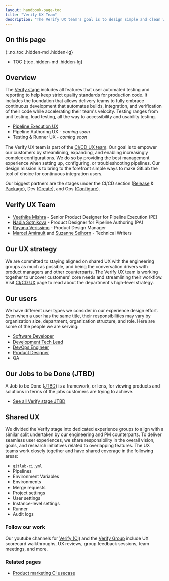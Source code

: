 ```yaml
---
layout: handbook-page-toc
title: "Verify UX Team"
description: "The Verify UX team's goal is to design simple and clean workflows to make GitLab the tool of choice for keeping strict quality standards for production code with automatic testing and reporting."
---
```


## On this page

{:.no_toc .hidden-md .hidden-lg}

- TOC
{:toc .hidden-md .hidden-lg}

## Overview

The [Verify stage](/stages-devops-lifecycle/verify/) includes all features that user automated testing and reporting to help keep strict quality standards for production code. It includes the foundation that allows delivery teams to fully embrace continuous development that automates builds, integration, and verification of their code while accelerating their team's velocity. Testing ranges from unit testing, load testing, all the way to accessibility and usability testing.

* [Pipeline Execution UX](/handbook/engineering/ux/stage-group-ux-strategy/ci-cd/pipeline-execution/)
* Pipeline Authoring UX - _coming soon_
* Testing & Runner UX - _coming soon_


The Verify UX team is part of the [CI/CD UX team](/handbook/engineering/ux/stage-group-ux-strategy/ci-cd/). Our goal is to empower our customers by streamlining, expanding, and enabling increasingly complex configurations. We do so by providing the best management experience when setting up, configuring, or troubleshooting pipelines. Our design mission is to bring to the forefront simple ways to make GitLab the tool of choice for continuous integration users.

Our biggest partners are the stages under the CI/CD section ([Release](/direction/ops/#release) & [Package](/direction/ops/#package)), Dev ([Create](/direction/create/)), and Ops ([Configure](/direction/configure/)).

## Verify UX Team

- [Veethika Mishra](https://gitlab.com/v_mishra) - Senior Product Designer for Pipeline Execution (PE)
- [Nadia Sotnikova](https://gitlab.com/nadia_sotnikova) - Product Designer for Pipeline Authoring (PA)
- [Rayana Verissimo](https://gitlab.com/rayana) - Product Design Manager
- [Marcel Amirault](https://gitlab.com/marcel.amirault) and [Suzanne Selhorn](https://gitlab.com/sselhorn) - Technical Writers

## Our UX strategy

We are committed to staying aligned on shared UX with the engineering groups as much as possible, and being the conversation drivers with product managers and other counterparts. The Verify UX team is working together to uncover customers' core needs and streamlining their workflow. Visit [CI/CD UX](/handbook/engineering/ux/stage-group-ux-strategy/ci-cd/#our-strategy) page to read about the department's high-level strategy.

## Our users

We have different user types we consider in our experience design effort. Even when a user has the same title, their responsibilities may vary by organization size, department, organization structure, and role. Here are some of the people we are serving:

- [Software Developer](/handbook/marketing/strategic-marketing/roles-personas/#sasha-software-developer)
- [Development Tech Lead](/handbook/marketing/strategic-marketing/roles-personas/#delaney-development-team-lead) 
- [DevOps Engineer](/handbook/marketing/strategic-marketing/roles-personas/#devon-devops-engineer)
- [Product Designer](/handbook/marketing/strategic-marketing/roles-personas/#presley-product-designer)
- QA

## Our Jobs to be Done (JTBD)
A Job to be Done ([JTBD](/handbook/engineering/ux/ux-resources/#jobs-to-be-done-jtbd)) is a framework, or lens, for viewing products and solutions in terms of the jobs customers are trying to achieve.

- [See all Verify stage JTBD](/handbook/engineering/development/ops/verify/#jobs-to-be-done-jtbd) 

## Shared UX

We divided the Verify stage into dedicated experience groups to align with a similar [split](/handbook/product/product-categories/#verify-stage) undertaken by our engineering and PM counterparts. To deliver seamless user experiences, we share responsibility in the overall vision, goals, and research initiatives related to overlapping features. The UX teams work closely together and have shared coverage in the following areas:

- `gitlab-ci.yml`
- Pipelines
- Environment Variables
- Environments
- Merge requests
- Project settings
- User settings
- Instance-level settings
- Runner
- Audit logs

### Follow our work

Our youtube channels for [Verify (CI)](https://www.youtube.com/watch?v=uf1C_95DbN4&list=PL05JrBw4t0KpsVi6PG4PvDaVM8lKmB6lV) and the [Verify Group](https://www.youtube.com/watch?v=yycDyDs0q2I&list=PL05JrBw4t0KrogQIIIezigwB8aUJzsrPh) include UX scorecard walkthroughs, UX reviews, group feedback sessions, team meetings, and more.

### Related pages

- [Product marketing CI usecase](/handbook/marketing/strategic-marketing/usecase-gtm/ci/)
